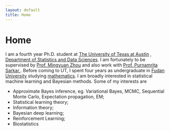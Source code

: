 ```yaml
---
layout: default
title: Home
---
```


<div>
 <h1 class="page-title">Home</h1>
</div>

<div>
<div class="row">
  <p>
  I am a fourth year Ph.D. student at
  <a href="https://www.utexas.edu">The University of Texas at Austin</a> , <a href="https://stat.utexas.edu">Department of Statistics and Data Sciences</a>. I am fortunately to be supervised by
  <a href="https://mingyuanzhou.github.io">Prof. Mingyuan Zhou</a> and also work with   <a href="https://psarkar.github.io"> Prof. Purnamrita Sarkar </a>.  Before coming to UT, I spent four years as undergraduate in <a href="http://www.fudan.edu.cn/en/"> Fudan University</a> studying <a href="http://math.fudan.edu.cn/olden/Index.htm"> mathematics</a>.
  I am broadly interested in statistical machine learning and Bayesian methods. Some of my interests are 
  <p>
  <ul>
  <li> Approximate Bayes inference, eg. Variational Bayes, MCMC, Sequential Monte Carlo, Expectation propagation, EM; </li>
  <li> Statistical learning theory; </li>
  <li> Information theory; </li>
  <li> Bayesian deep learning; </li>
  <li> Reinforcement Learning; </li>
   <li> Biostatistics </li>
  </ul>

